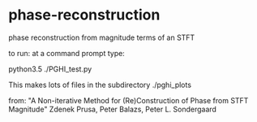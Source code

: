 # phase-reconstruction
phase reconstruction from magnitude terms of an STFT

to run: at a command prompt type:

python3.5 ./PGHI_test.py

This makes lots of files in the subdirectory ./pghi_plots

from:
"A Non-iterative Method for (Re)Construction of Phase from STFT Magnitude"
Zdenek Prusa, Peter Balazs, Peter L. Sondergaard

